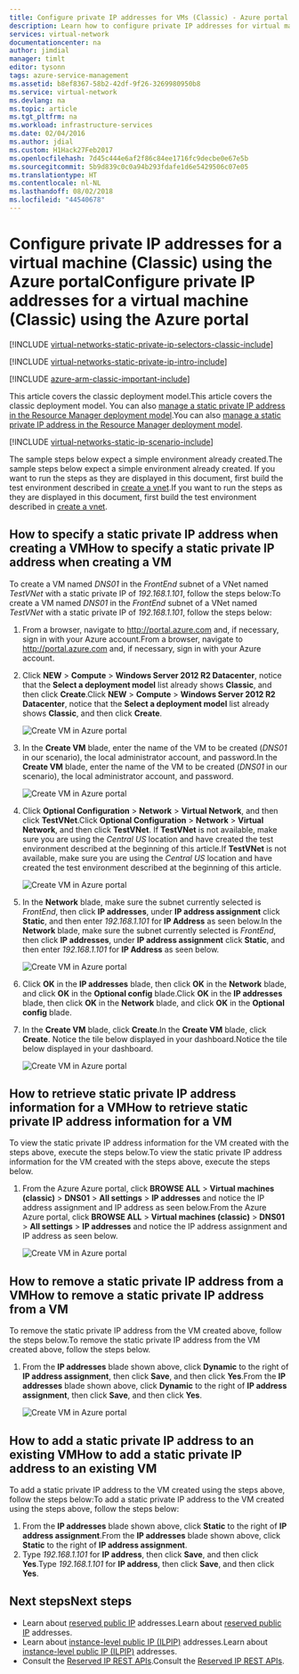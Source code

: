 ```yaml
---
title: Configure private IP addresses for VMs (Classic) - Azure portal | Microsoft Docs
description: Learn how to configure private IP addresses for virtual machines (Classic) using the Azure portal.
services: virtual-network
documentationcenter: na
author: jimdial
manager: timlt
editor: tysonn
tags: azure-service-management
ms.assetid: b8ef8367-58b2-42df-9f26-3269980950b8
ms.service: virtual-network
ms.devlang: na
ms.topic: article
ms.tgt_pltfrm: na
ms.workload: infrastructure-services
ms.date: 02/04/2016
ms.author: jdial
ms.custom: H1Hack27Feb2017
ms.openlocfilehash: 7d45c444e6af2f86c84ee1716fc9decbe0e67e5b
ms.sourcegitcommit: 5b9d839c0c0a94b293fdafe1d6e5429506c07e05
ms.translationtype: HT
ms.contentlocale: nl-NL
ms.lasthandoff: 08/02/2018
ms.locfileid: "44540678"
---
```

# <a name="configure-private-ip-addresses-for-a-virtual-machine-classic-using-the-azure-portal"></a><span data-ttu-id="dc083-103">Configure private IP addresses for a virtual machine (Classic) using the Azure portal</span><span class="sxs-lookup"><span data-stu-id="dc083-103">Configure private IP addresses for a virtual machine (Classic) using the Azure portal</span></span>

[!INCLUDE [virtual-networks-static-private-ip-selectors-classic-include](../../includes/virtual-networks-static-private-ip-selectors-classic-include.md)]

[!INCLUDE [virtual-networks-static-private-ip-intro-include](../../includes/virtual-networks-static-private-ip-intro-include.md)]

[!INCLUDE [azure-arm-classic-important-include](../../includes/azure-arm-classic-important-include.md)]

<span data-ttu-id="dc083-104">This article covers the classic deployment model.</span><span class="sxs-lookup"><span data-stu-id="dc083-104">This article covers the classic deployment model.</span></span> <span data-ttu-id="dc083-105">You can also [manage a static private IP address in the Resource Manager deployment model](virtual-networks-static-private-ip-arm-pportal.md).</span><span class="sxs-lookup"><span data-stu-id="dc083-105">You can also [manage a static private IP address in the Resource Manager deployment model](virtual-networks-static-private-ip-arm-pportal.md).</span></span>

[!INCLUDE [virtual-networks-static-ip-scenario-include](../../includes/virtual-networks-static-ip-scenario-include.md)]

<span data-ttu-id="dc083-106">The sample steps below expect a simple environment already created.</span><span class="sxs-lookup"><span data-stu-id="dc083-106">The sample steps below expect a simple environment already created.</span></span> <span data-ttu-id="dc083-107">If you want to run the steps as they are displayed in this document, first build the test environment described in [create a vnet](virtual-networks-create-vnet-classic-pportal.md).</span><span class="sxs-lookup"><span data-stu-id="dc083-107">If you want to run the steps as they are displayed in this document, first build the test environment described in [create a vnet](virtual-networks-create-vnet-classic-pportal.md).</span></span>

## <a name="how-to-specify-a-static-private-ip-address-when-creating-a-vm"></a><span data-ttu-id="dc083-108">How to specify a static private IP address when creating a VM</span><span class="sxs-lookup"><span data-stu-id="dc083-108">How to specify a static private IP address when creating a VM</span></span>
<span data-ttu-id="dc083-109">To create a VM named *DNS01* in the *FrontEnd* subnet of a VNet named *TestVNet* with a static private IP of *192.168.1.101*, follow the steps below:</span><span class="sxs-lookup"><span data-stu-id="dc083-109">To create a VM named *DNS01* in the *FrontEnd* subnet of a VNet named *TestVNet* with a static private IP of *192.168.1.101*, follow the steps below:</span></span>

1. <span data-ttu-id="dc083-110">From a browser, navigate to http://portal.azure.com and, if necessary, sign in with your Azure account.</span><span class="sxs-lookup"><span data-stu-id="dc083-110">From a browser, navigate to http://portal.azure.com and, if necessary, sign in with your Azure account.</span></span>
2. <span data-ttu-id="dc083-111">Click **NEW** > **Compute** > **Windows Server 2012 R2 Datacenter**, notice that the **Select a deployment model** list already shows **Classic**, and then click **Create**.</span><span class="sxs-lookup"><span data-stu-id="dc083-111">Click **NEW** > **Compute** > **Windows Server 2012 R2 Datacenter**, notice that the **Select a deployment model** list already shows **Classic**, and then click **Create**.</span></span>
   
    ![Create VM in Azure portal](https://docstestmedia1.blob.core.windows.net/azure-media/articles/virtual-network/media/virtual-networks-static-ip-classic-pportal/figure01.png)
3. <span data-ttu-id="dc083-113">In the **Create VM** blade, enter the name of the VM to be created (*DNS01* in our scenario), the local administrator account, and password.</span><span class="sxs-lookup"><span data-stu-id="dc083-113">In the **Create VM** blade, enter the name of the VM to be created (*DNS01* in our scenario), the local administrator account, and password.</span></span>
   
    ![Create VM in Azure portal](https://docstestmedia1.blob.core.windows.net/azure-media/articles/virtual-network/media/virtual-networks-static-ip-classic-pportal/figure02.png)
4. <span data-ttu-id="dc083-115">Click **Optional Configuration** > **Network** > **Virtual Network**, and then click **TestVNet**.</span><span class="sxs-lookup"><span data-stu-id="dc083-115">Click **Optional Configuration** > **Network** > **Virtual Network**, and then click **TestVNet**.</span></span> <span data-ttu-id="dc083-116">If **TestVNet** is not available, make sure you are using the *Central US* location and have created the test environment described at the beginning of this article.</span><span class="sxs-lookup"><span data-stu-id="dc083-116">If **TestVNet** is not available, make sure you are using the *Central US* location and have created the test environment described at the beginning of this article.</span></span>
   
    ![Create VM in Azure portal](https://docstestmedia1.blob.core.windows.net/azure-media/articles/virtual-network/media/virtual-networks-static-ip-classic-pportal/figure03.png)
5. <span data-ttu-id="dc083-118">In the **Network** blade, make sure the subnet currently selected is *FrontEnd*, then click **IP addresses**, under **IP address assignment** click **Static**, and then enter *192.168.1.101* for **IP Address** as seen below.</span><span class="sxs-lookup"><span data-stu-id="dc083-118">In the **Network** blade, make sure the subnet currently selected is *FrontEnd*, then click **IP addresses**, under **IP address assignment** click **Static**, and then enter *192.168.1.101* for **IP Address** as seen below.</span></span>
   
    ![Create VM in Azure portal](https://docstestmedia1.blob.core.windows.net/azure-media/articles/virtual-network/media/virtual-networks-static-ip-classic-pportal/figure04.png)    
6. <span data-ttu-id="dc083-120">Click **OK** in the **IP addresses** blade, then click **OK** in the **Network** blade, and click **OK** in the **Optional config** blade.</span><span class="sxs-lookup"><span data-stu-id="dc083-120">Click **OK** in the **IP addresses** blade, then click **OK** in the **Network** blade, and click **OK** in the **Optional config** blade.</span></span>
7. <span data-ttu-id="dc083-121">In the **Create VM** blade, click **Create**.</span><span class="sxs-lookup"><span data-stu-id="dc083-121">In the **Create VM** blade, click **Create**.</span></span> <span data-ttu-id="dc083-122">Notice the tile below displayed in your dashboard.</span><span class="sxs-lookup"><span data-stu-id="dc083-122">Notice the tile below displayed in your dashboard.</span></span>
   
    ![Create VM in Azure portal](https://docstestmedia1.blob.core.windows.net/azure-media/articles/virtual-network/media/virtual-networks-static-ip-classic-pportal/figure05.png)

## <a name="how-to-retrieve-static-private-ip-address-information-for-a-vm"></a><span data-ttu-id="dc083-124">How to retrieve static private IP address information for a VM</span><span class="sxs-lookup"><span data-stu-id="dc083-124">How to retrieve static private IP address information for a VM</span></span>
<span data-ttu-id="dc083-125">To view the static private IP address information for the VM created with the steps above, execute the steps below.</span><span class="sxs-lookup"><span data-stu-id="dc083-125">To view the static private IP address information for the VM created with the steps above, execute the steps below.</span></span>

1. <span data-ttu-id="dc083-126">From the Azure Azure portal, click **BROWSE ALL** > **Virtual machines (classic)** > **DNS01** > **All settings** > **IP addresses** and notice the IP address assignment and IP address as seen below.</span><span class="sxs-lookup"><span data-stu-id="dc083-126">From the Azure Azure portal, click **BROWSE ALL** > **Virtual machines (classic)** > **DNS01** > **All settings** > **IP addresses** and notice the IP address assignment and IP address as seen below.</span></span>
   
    ![Create VM in Azure portal](https://docstestmedia1.blob.core.windows.net/azure-media/articles/virtual-network/media/virtual-networks-static-ip-classic-pportal/figure06.png)

## <a name="how-to-remove-a-static-private-ip-address-from-a-vm"></a><span data-ttu-id="dc083-128">How to remove a static private IP address from a VM</span><span class="sxs-lookup"><span data-stu-id="dc083-128">How to remove a static private IP address from a VM</span></span>
<span data-ttu-id="dc083-129">To remove the static private IP address from the VM created above, follow the steps below.</span><span class="sxs-lookup"><span data-stu-id="dc083-129">To remove the static private IP address from the VM created above, follow the steps below.</span></span>

1. <span data-ttu-id="dc083-130">From the **IP addresses** blade shown above, click **Dynamic** to the right of **IP address assignment**, then click **Save**, and then click **Yes**.</span><span class="sxs-lookup"><span data-stu-id="dc083-130">From the **IP addresses** blade shown above, click **Dynamic** to the right of **IP address assignment**, then click **Save**, and then click **Yes**.</span></span>
   
    ![Create VM in Azure portal](https://docstestmedia1.blob.core.windows.net/azure-media/articles/virtual-network/media/virtual-networks-static-ip-classic-pportal/figure07.png)

## <a name="how-to-add-a-static-private-ip-address-to-an-existing-vm"></a><span data-ttu-id="dc083-132">How to add a static private IP address to an existing VM</span><span class="sxs-lookup"><span data-stu-id="dc083-132">How to add a static private IP address to an existing VM</span></span>
<span data-ttu-id="dc083-133">To add a static private IP address to the VM created using the steps above, follow the steps below:</span><span class="sxs-lookup"><span data-stu-id="dc083-133">To add a static private IP address to the VM created using the steps above, follow the steps below:</span></span>

1. <span data-ttu-id="dc083-134">From the **IP addresses** blade shown above, click **Static** to the right of **IP address assignment**.</span><span class="sxs-lookup"><span data-stu-id="dc083-134">From the **IP addresses** blade shown above, click **Static** to the right of **IP address assignment**.</span></span>
2. <span data-ttu-id="dc083-135">Type *192.168.1.101* for **IP address**, then click **Save**, and then click **Yes**.</span><span class="sxs-lookup"><span data-stu-id="dc083-135">Type *192.168.1.101* for **IP address**, then click **Save**, and then click **Yes**.</span></span>

## <a name="next-steps"></a><span data-ttu-id="dc083-136">Next steps</span><span class="sxs-lookup"><span data-stu-id="dc083-136">Next steps</span></span>
* <span data-ttu-id="dc083-137">Learn about [reserved public IP](virtual-networks-reserved-public-ip.md) addresses.</span><span class="sxs-lookup"><span data-stu-id="dc083-137">Learn about [reserved public IP](virtual-networks-reserved-public-ip.md) addresses.</span></span>
* <span data-ttu-id="dc083-138">Learn about [instance-level public IP (ILPIP)](virtual-networks-instance-level-public-ip.md) addresses.</span><span class="sxs-lookup"><span data-stu-id="dc083-138">Learn about [instance-level public IP (ILPIP)](virtual-networks-instance-level-public-ip.md) addresses.</span></span>
* <span data-ttu-id="dc083-139">Consult the [Reserved IP REST APIs](https://msdn.microsoft.com/library/azure/dn722420.aspx).</span><span class="sxs-lookup"><span data-stu-id="dc083-139">Consult the [Reserved IP REST APIs](https://msdn.microsoft.com/library/azure/dn722420.aspx).</span></span>








